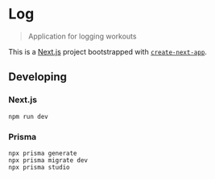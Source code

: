 # Log

> Application for logging workouts

This is a [Next.js](https://nextjs.org/) project bootstrapped with [`create-next-app`](https://github.com/vercel/next.js/tree/canary/packages/create-next-app).

## Developing

### Next.js

```
npm run dev
```

### Prisma

```
npx prisma generate
npx prisma migrate dev
npx prisma studio
```
